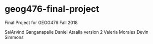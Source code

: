 # geog476-final-project
Final Project for GEOG476 Fall 2018

SaiArvind Ganganapalle
Daniel Ataalla version 2
Valeria Morales
Devin Simmons